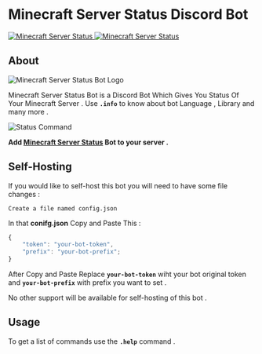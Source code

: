# Minecraft Server Status Discord Bot

<a href="https://top.gg/bot/802868654957789204">
    <img src="https://top.gg/api/widget/802868654957789204.svg" alt="Minecraft Server Status" />
</a>

<a href="https://botsfordiscord.com/bots/802868654957789204">
    <img src="https://botsfordiscord.com/api/bot/802868654957789204/widget" alt="Minecraft Server Status" />
</a>

## About

<img src="https://cdn.discordapp.com/attachments/771781595220017193/813814680509218906/Minecraft_Status_Bot_1.png" alt="Minecraft Server Status Bot Logo" />


Minecraft Server Status Bot is a Discord Bot Which Gives You Status Of Your Minecraft Server .
Use **`.info`** to know about bot Language , Library and many more .

<img src="https://media.discordapp.net/attachments/702042187436785706/813809055260082196/iZp6LHM_-_Imgur.png" alt="Status Command" />

**Add [Minecraft Server Status](https://top.gg/bot/628400349979344919) Bot to your server .**

## Self-Hosting

If you would like to self-host this bot you will need to have some file changes :

```
Create a file named config.json
```

In that **conifg.json** Copy and Paste This :
```javascript
{
    "token": "your-bot-token",
    "prefix": "your-bot-prefix";
}
```

After Copy and Paste Replace **`your-bot-token`** wiht your bot original token and **`your-bot-prefix`** with prefix you want to set .

No other support will be available for self-hosting of this bot .

## Usage

To get a list of commands use the **`.help`** command .